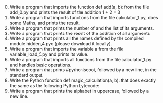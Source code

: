0.	Write a program that imports the function def add(a, b): from the file add_0.py and prints the result of the addition 1 + 2 = 3
1.	Write a program that imports functions from the file calculator_1.py, does some Maths, and prints the result.
2.	Write a program that prints the number of and the list of its arguments.
3.	Write a program that prints the result of the addition of all arguments
4.	Write a program that prints all the names defined by the compiled module hidden_4.pyc (please download it locally).
5.	Write a program that imports the variable a from the file variable_load_5.py and prints its value.
6.	Write a program that imports all functions from the file calculator_1.py and handles basic operations.
7.	Write a program that prints #pythoniscool, followed by a new line, in the standard output.
8.	Write the Python function def magic_calculation(a, b): that does exactly the same as the following Python bytecode:
9.	Write a program that prints the alphabet in uppercase, followed by a new line.

